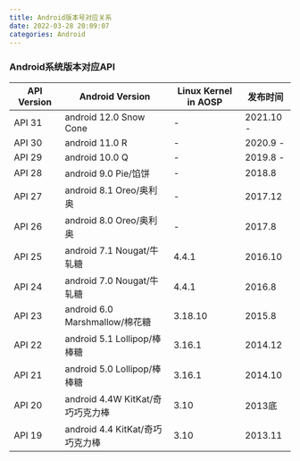 ```yaml
---
title: Android版本号对应关系
date: 2022-03-28 20:09:07
categories: Android
---
```

### Android系统版本对应API


API Version | Android Version | Linux Kernel in AOSP | 发布时间
---|---|----------------------|---
API 31|android 12.0 Snow Cone| -                    |2021.10	-
API 30|android 11.0 R| -                    | 2020.9	-             
API 29|android 10.0 Q| -                    | 2019.8	-             
API 28|android 9.0 Pie/馅饼| -                    | 2018.8               
API 27|android 8.1 Oreo/奥利奥| -                    | 2017.12              
API 26|android 8.0 Oreo/奥利奥| -                    | 2017.8               
API 25|android 7.1 Nougat/牛轧糖| 4.4.1                |2016.10
API 24|android 7.0 Nougat/牛轧糖| 4.4.1                |2016.8
API 23|android 6.0 Marshmallow/棉花糖| 3.18.10              |2015.8
API 22|android 5.1 Lollipop/棒棒糖| 3.16.1               |2014.12
API 21|android 5.0 Lollipop/棒棒糖| 3.16.1               |2014.10
API 20|android 4.4W KitKat/奇巧巧克力棒| 3.10                 |2013底
API 19|android 4.4 KitKat/奇巧巧克力棒| 3.10                 |2013.11
